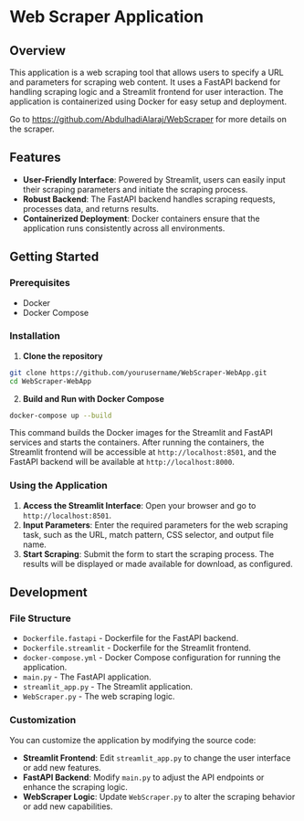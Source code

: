 # Web Scraper Application

## Overview

This application is a web scraping tool that allows users to specify a URL and parameters for scraping web content. It uses a FastAPI backend for handling scraping logic and a Streamlit frontend for user interaction. The application is containerized using Docker for easy setup and deployment. 

Go to https://github.com/AbdulhadiAlaraj/WebScraper for more details on the scraper.

## Features

- **User-Friendly Interface**: Powered by Streamlit, users can easily input their scraping parameters and initiate the scraping process.
- **Robust Backend**: The FastAPI backend handles scraping requests, processes data, and returns results.
- **Containerized Deployment**: Docker containers ensure that the application runs consistently across all environments.

## Getting Started

### Prerequisites

- Docker
- Docker Compose

### Installation

1. **Clone the repository**
``` bash
git clone https://github.com/yourusername/WebScraper-WebApp.git
cd WebScraper-WebApp
```
2. **Build and Run with Docker Compose**
``` bash
docker-compose up --build
```


This command builds the Docker images for the Streamlit and FastAPI services and starts the containers. After running the containers, the Streamlit frontend will be accessible at `http://localhost:8501`, and the FastAPI backend will be available at `http://localhost:8000`.

### Using the Application

1. **Access the Streamlit Interface**: Open your browser and go to `http://localhost:8501`.
2. **Input Parameters**: Enter the required parameters for the web scraping task, such as the URL, match pattern, CSS selector, and output file name.
3. **Start Scraping**: Submit the form to start the scraping process. The results will be displayed or made available for download, as configured.

## Development

### File Structure

- `Dockerfile.fastapi` - Dockerfile for the FastAPI backend.
- `Dockerfile.streamlit` - Dockerfile for the Streamlit frontend.
- `docker-compose.yml` - Docker Compose configuration for running the application.
- `main.py` - The FastAPI application.
- `streamlit_app.py` - The Streamlit application.
- `WebScraper.py` - The web scraping logic.

### Customization

You can customize the application by modifying the source code:

- **Streamlit Frontend**: Edit `streamlit_app.py` to change the user interface or add new features.
- **FastAPI Backend**: Modify `main.py` to adjust the API endpoints or enhance the scraping logic.
- **WebScraper Logic**: Update `WebScraper.py` to alter the scraping behavior or add new capabilities.

